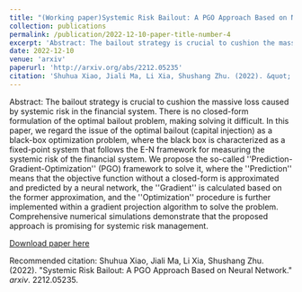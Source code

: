 ```yaml
---
title: "(Working paper)Systemic Risk Bailout: A PGO Approach Based on Neural Network"
collection: publications
permalink: /publication/2022-12-10-paper-title-number-4
excerpt: 'Abstract: The bailout strategy is crucial to cushion the massive loss caused by systemic risk in the financial system. There is no closed-form formulation of the optimal bailout problem, making solving it difficult. In this paper, we regard the issue of the optimal bailout (capital injection) as a black-box optimization problem, where the black box is characterized as a fixed-point system that follows the E-N framework for measuring the systemic risk of the financial system. We propose the so-called ''Prediction-Gradient-Optimization'' (PGO) framework to solve it, where the ''Prediction'' means that the objective function without a closed-form is approximated and predicted by a neural network, the ''Gradient'' is calculated based on the former approximation, and the ''Optimization'' procedure is further implemented within a gradient projection algorithm to solve the problem. Comprehensive numerical simulations demonstrate that the proposed approach is promising for systemic risk management.'
date: 2022-12-10
venue: 'arxiv'
paperurl: 'http://arxiv.org/abs/2212.05235'
citation: 'Shuhua Xiao, Jiali Ma, Li Xia, Shushang Zhu. (2022). &quot; Systemic Risk Bailout: A PGO Approach Based on Neural Network.&quot; <i>arxiv</i>. 2212.05235.'
---
```

Abstract: The bailout strategy is crucial to cushion the massive loss caused by systemic risk in the financial system. There is no closed-form formulation of the optimal bailout problem, making solving it difficult. In this paper, we regard the issue of the optimal bailout (capital injection) as a black-box optimization problem, where the black box is characterized as a fixed-point system that follows the E-N framework for measuring the systemic risk of the financial system. We propose the so-called ''Prediction-Gradient-Optimization'' (PGO) framework to solve it, where the ''Prediction'' means that the objective function without a closed-form is approximated and predicted by a neural network, the ''Gradient'' is calculated based on the former approximation, and the ''Optimization'' procedure is further implemented within a gradient projection algorithm to solve the problem. Comprehensive numerical simulations demonstrate that the proposed approach is promising for systemic risk management.

[Download paper here](http://arxiv.org/abs/2212.05235)

Recommended citation: Shuhua Xiao, Jiali Ma, Li Xia, Shushang Zhu. (2022). "Systemic Risk Bailout: A PGO Approach Based on Neural Network." <i>arxiv</i>. 2212.05235.
